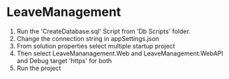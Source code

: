 # LeaveManagement

1. Run the 'CreateDatabase.sql' Script from 'Db Scripts' folder. 
2. Change the connection string in appSettings.json
3. From solution properties select multiple startup project
4. Then select LeaveMananagement.Web and LeaveManagement.WebAPI and Debug target 'https' for both
5. Run the project
